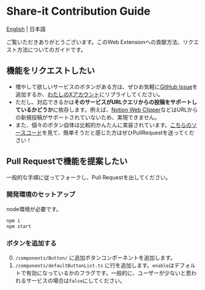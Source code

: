 # Share-it Contribution Guide

[English](CONTRIBUTING.md) | 日本語

ご覧いただきありがとうございます。このWeb Extensionへの貢献方法、リクエスト方法についてのガイドです。

## 機能をリクエストしたい
- 増やして欲しいサービスのボタンがある方は、ぜひお気軽に[GitHub Issue](https://github.com/psephopaiktes/share-it/issues/new)を追加するか、[わたしのXアカウント](https://x.com/psephopaiktes)にリプライしてください。
- ただし、対応できるかは**そのサービスがURLクエリからの投稿をサポートしているかどうか**に依存します。例えば、[Notion Web Clipper](https://www.notion.com/web-clipper)などはURLからの新規投稿がサポートされていないため、実現できません。
- また、個々のボタン自体は比較的かんたんに実装されています。[こちらのソースコード](https://github.com/psephopaiktes/share-it/blob/main/components/Button/X.vue)を見て、簡単そうだと感じた方はぜひPullRequestを送ってください！

## Pull Requestで機能を提案したい

一般的な手順に従ってフォークし、Pull Requestを出してください。

### 開発環境のセットアップ

node環境が必要です。

```zsh
npm i
npm start
```

### ボタンを追加する
0. `/components/Button/` に追加ボタンコンポーネントを追加します。
0. `/components/defaultButtonList.ts` に行を追加します。`enable`はデフォルトで有効になっているかのフラグです。一般的に、ユーザーが少ないと思われるサービスの場合は`false`にしてください。
